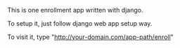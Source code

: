 This is one enrollment app written with django. 

To setup it, just follow django web app setup way.

To visit it, type "http://your-domain.com/app-path/enroll"
